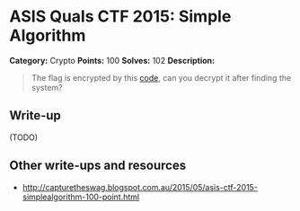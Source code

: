 # ASIS Quals CTF 2015: Simple Algorithm

**Category:** Crypto
**Points:** 100
**Solves:** 102
**Description:**

> The flag is encrypted by this [code](http://tasks.asis-ctf.ir/simple_algorithm_5a0058082857cf27d6e51c095ac59bd5), can you decrypt it after finding the system?

## Write-up

(TODO)

## Other write-ups and resources

* <http://capturetheswag.blogspot.com.au/2015/05/asis-ctf-2015-simplealgorithm-100-point.html>
